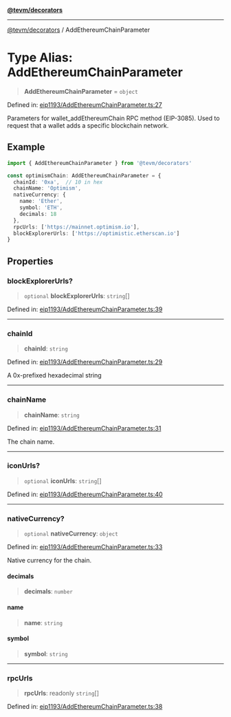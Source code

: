 [**@tevm/decorators**](../README.md)

***

[@tevm/decorators](../globals.md) / AddEthereumChainParameter

# Type Alias: AddEthereumChainParameter

> **AddEthereumChainParameter** = `object`

Defined in: [eip1193/AddEthereumChainParameter.ts:27](https://github.com/evmts/tevm-monorepo/blob/main/packages/decorators/src/eip1193/AddEthereumChainParameter.ts#L27)

Parameters for wallet_addEthereumChain RPC method (EIP-3085).
Used to request that a wallet adds a specific blockchain network.

## Example

```typescript
import { AddEthereumChainParameter } from '@tevm/decorators'

const optimismChain: AddEthereumChainParameter = {
  chainId: '0xa',  // 10 in hex
  chainName: 'Optimism',
  nativeCurrency: {
    name: 'Ether',
    symbol: 'ETH',
    decimals: 18
  },
  rpcUrls: ['https://mainnet.optimism.io'],
  blockExplorerUrls: ['https://optimistic.etherscan.io']
}
```

## Properties

### blockExplorerUrls?

> `optional` **blockExplorerUrls**: `string`[]

Defined in: [eip1193/AddEthereumChainParameter.ts:39](https://github.com/evmts/tevm-monorepo/blob/main/packages/decorators/src/eip1193/AddEthereumChainParameter.ts#L39)

***

### chainId

> **chainId**: `string`

Defined in: [eip1193/AddEthereumChainParameter.ts:29](https://github.com/evmts/tevm-monorepo/blob/main/packages/decorators/src/eip1193/AddEthereumChainParameter.ts#L29)

A 0x-prefixed hexadecimal string

***

### chainName

> **chainName**: `string`

Defined in: [eip1193/AddEthereumChainParameter.ts:31](https://github.com/evmts/tevm-monorepo/blob/main/packages/decorators/src/eip1193/AddEthereumChainParameter.ts#L31)

The chain name.

***

### iconUrls?

> `optional` **iconUrls**: `string`[]

Defined in: [eip1193/AddEthereumChainParameter.ts:40](https://github.com/evmts/tevm-monorepo/blob/main/packages/decorators/src/eip1193/AddEthereumChainParameter.ts#L40)

***

### nativeCurrency?

> `optional` **nativeCurrency**: `object`

Defined in: [eip1193/AddEthereumChainParameter.ts:33](https://github.com/evmts/tevm-monorepo/blob/main/packages/decorators/src/eip1193/AddEthereumChainParameter.ts#L33)

Native currency for the chain.

#### decimals

> **decimals**: `number`

#### name

> **name**: `string`

#### symbol

> **symbol**: `string`

***

### rpcUrls

> **rpcUrls**: readonly `string`[]

Defined in: [eip1193/AddEthereumChainParameter.ts:38](https://github.com/evmts/tevm-monorepo/blob/main/packages/decorators/src/eip1193/AddEthereumChainParameter.ts#L38)
